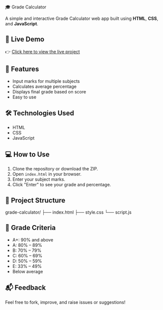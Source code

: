 🎓 Grade Calculator

A simple and interactive Grade Calculator web app built using **HTML**, **CSS**, and **JavaScript**.

## 🔗 Live Demo

👉 [Click here to view the live project]((https://manya10-sharma.github.io/Grade-calculator/))

## 🚀 Features

- Input marks for multiple subjects
- Calculates average percentage
- Displays final grade based on score
- Easy to use

## 🛠️ Technologies Used

- HTML
- CSS
- JavaScript

## 💻 How to Use

1. Clone the repository or download the ZIP.
2. Open `index.html` in your browser.
3. Enter your subject marks.
4. Click "Enter" to see your grade and percentage.

## 📁 Project Structure
grade-calculator/
├── index.html
├── style.css
└── script.js

## 📌 Grade Criteria

- A+: 90% and above  
- A: 80% – 89%  
- B: 70% – 79%  
- C: 60% – 69%  
- D: 50% – 59%
- E: 33% – 49%
- Below average

## 📬 Feedback

Feel free to fork, improve, and raise issues or suggestions!

